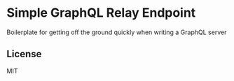 # Simple GraphQL Relay Endpoint
Boilerplate for getting off the ground quickly when writing a GraphQL server

## License
MIT
